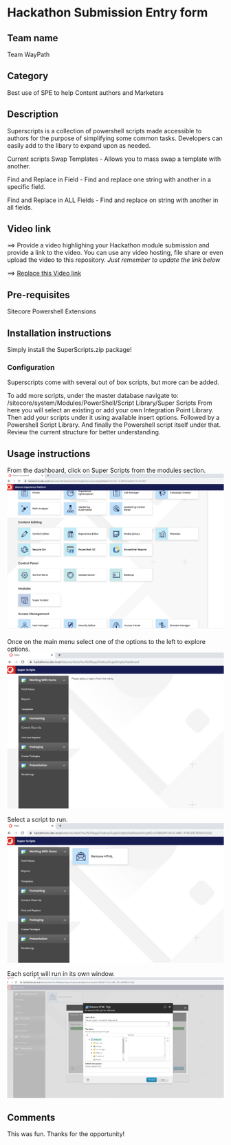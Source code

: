 ﻿# Hackathon Submission Entry form

## Team name
Team WayPath

## Category
Best use of SPE to help Content authors and Marketers

## Description
Superscripts is a collection of powershell scripts made accessible to authors for the purpose of simplifying some common tasks.  Developers can easily add to the libary to expand upon as needed.

Current scripts
Swap Templates - Allows you to mass swap a template with another.

Find and Replace in Field - Find and replace one string with another in a specific field.

Find and Replace in ALL Fields - Find and replace on string with another in all fields.


## Video link
⟹ Provide a video highlighing your Hackathon module submission and provide a link to the video. You can use any video hosting, file share or even upload the video to this repository. _Just remember to update the link below_

⟹ [Replace this Video link](#video-link)



## Pre-requisites
Sitecore Powershell Extensions

## Installation instructions
Simply install the SuperScripts.zip package!

### Configuration
Superscripts come with several out of box scripts, but more can be added.

To add more scripts, under the master database navigate to: /sitecore/system/Modules/PowerShell/Script Library/Super Scripts
From here you will select an existing or add your own Integration Point Library.  Then add your scripts under it using available insert options.  Followed by a Powershell Script Library.
And finally the Powershell script itself under that.  Review the current structure for better understanding.

## Usage instructions
From the dashboard, click on Super Scripts from the modules section.
![Dashboard](images/1_dashboard.png?raw=true "Dashboard")

Once on the main menu select one of the options to the left to explore options.
![Dashboard](images/2_mainmenu.png?raw=true "Main Menu")

Select a script to run.
![Dashboard](images/3_script.png?raw=true "Script")

Each script will run in its own window.
![Dashboard](images/4_scriptload.png?raw=true "Script Load")

## Comments
This was fun.  Thanks for the opportunity!